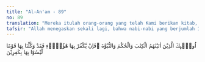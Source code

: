 ```yaml
---
title: "Al-An'am - 89"
no: 89
translation: "Mereka itulah orang-orang yang telah Kami berikan kitab, hikmah dan kenabian. Jika orang-orang (Quraisy) itu mengingkarinya, maka Kami akan menyerahkannya kepada kaum yang tidak mengingkarinya."
tafsir: "Allah menegaskan sekali lagi, bahwa nabi-nabi yang berjumlah 18 orang itu akan mendapat hidayah Allah yang dijadikan sebagai pedoman dalam memimpin kaumnya masing-masing.\n\nDi antara mereka ada yang diberi Kitab yang memuat pedoman-pedoman hidup di dalam memimpin kaumnya ke jalan yang benar serta kemampuan dalam memutuskan perkara-perkara yang terjadi di antara kaumnya, seperti Nabi Ibrahim, Musa, Isa dan Daud, yang diterangkan Allah dalam firman-Nya:\n\n(Ibrahim berdoa), \"Ya Tuhanku, berikanlah kepadaku ilmu dan masukkanlah aku ke dalam golongan orang-orang yang saleh.\" (asy-Syu'ara'/26: 83)\n\nFirman Allah:\n\n¦ kemudian Tuhanku menganugerahkan ilmu kepadaku serta Dia menjadikan aku salah seorang di antara rasul-rasul. (asy-Syu'ara'/26:21)\n\nFirman Allah:\n\n\"Wahai Daud! Sesungguhnya engkau Kami jadikan khalifah (penguasa) di bumi, maka berilah keputusan (perkara) di antara manusia dengan adil¦\" (shad/38: 26)\n\nDi antara mereka ada pula yang diberi hikmah dan kenabian untuk menuntun manusia, yaitu mereka yang diutus sezaman dengan Nabi Musa atau sesudahnya, sebelum kedatangan Nabi Isa seperti Harun, Zakaria dan Yahya as.\n\nJuga di antara mereka ada yang diberi hikmah di kala masih kecil seperti Yahya, firman Allah:\n\n\"Wahai Yahya! Ambillah (pelajarilah) Kitab (Taurat) itu dengan sungguh-sungguh.\" Dan Kami berikan hikmah kepadanya (Yahya) selagi dia masih kanak-kanak .\" (Maryam/19: 12)\n\nLebih jelasnya, penyebutan nama para nabi dalam konteks Nabi Ibrahim adalah karena beberapa hal sebagaimana uraian di bawah ini: \n\nPara nabi yang disebutkan dalam ayat-ayat yang lalu, di samping kedudukannya sebagai nabi, juga diberi keistimewaan yang berbeda-beda. Mereka dapat dikelompokkan dalam tiga golongan:\n\nKelompok yang pertama, yang disebut adalah putra Ibrahim yang tidak berpisah dengannya, yaitu Ishak, lalu cucunya yaitu Ya'kub, karena Ya'kub merupakan ayah dari anak cucu pembawa ajaran ilahi. Kemudian Nabi Nuh disisipkan dengan tujuan untuk mengingatkan bahwa betapapun tingginya derajat seseorang, ia tidak boleh melupakan leluhurnya. Apalagi Nabi Nuh adalah kakek kesepuluh Nabi Ibrahim yang paling mulia, karena beliaulah manusia pertama yang melarang penyembahan berhala.\n\nPada ayat 84 disebut nama Nabi Daud, Sulaiman, Ayyub, Yusuf, Musa dan Harun. Nabi Daud dan Sulaiman disebut pertama karena keduanya membangun rumah ibadah (Masjidil Aqsa), seperti yang dilakukan Nabi Ibrahim dan Ismail membangun Ka'bah. Penyebutan Nabi Ayyub dan Yusuf secara berurut karena keduanya, walaupun bukan penguasa, tetapi mempunyai pengaruh dan sangat dekat dengan penguasa. Keduanya digabungkan karena memiliki kesamaan, yaitu masing-masing ditinggal oleh keluarga, walau akhirnya keduanya dapat bertemu kembali.\n\nNabi Musa dan Harun disebut sesudah Yusuf karena Nabi Musa yang dibantu Nabi Harun berhasil menundukkan penguasa pada masanya serta dapat mensejahterakan kaumnya. \n\nSetelah menyebut nabi-nabi yang menjadi raja, lalu penguasa bukan raja, dan nabi yang menundukkan penguasa, maka selanjutnya disebut nabi-nabi yang dikalahkan penguasa. Urutan pertama adalah Nabi Zakaria dan Nabi Yahya, karena keduanya dibunuh penguasa pada masanya. Kemudian disebut Nabi Isa dan Nabi Ilyas, karena keduanya akan dibunuh, tetapi berhasil diselamatkan Allah. Akhirnya disebut nama nabi-nabi yang berhubungan dengan kekuasaan, yaitu Ismail, Ilyasa', Yunus dan Lut.\n\nDengan ringkas dapat dikatakan bahwa tiap-tiap nabi yang diberi Kitab tentu diberi pula hikmah atau kearifan sebagai senjata untuk memutuskan perkara di samping diberi nubuwah. Akan tetapi tidak semua Nabi diberi kekuasaan memutus perkara dan diberi Kitab.\n\nAllah menegaskan bahwa apabila orang-orang musyrik penduduk Mekah dan orang-orang yang mempunyai sifat yang sama, mengingkari Kitab, hikmah dan kenabian yang diberikan kepada para nabi, maka Allah akan menyerahkan derajat kemuliaan yang dijanjikan itu kepada umat lain yang tidak mengingkari apa yang disampaikan oleh nabi itu.\n\nDimaksudkan dengan orang-orang yang mengingkari keutamaan para nabi ialah orang kafir penduduk Mekah, sedang yang dimaksud dengan orang-orang yang tidak mengingkari ialah penduduk Medinah."
---
```


اُولٰۤىِٕكَ الَّذِيْنَ اٰتَيْنٰهُمُ الْكِتٰبَ وَالْحُكْمَ وَالنُّبُوَّةَ ۚفَاِنْ يَّكْفُرْ بِهَا هٰٓؤُلَاۤءِ فَقَدْ وَكَّلْنَا بِهَا قَوْمًا لَّيْسُوْا بِهَا بِكٰفِرِيْنَ 
